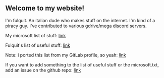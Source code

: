 ## Welcome to my website!

I'm fulquit. An italian dude who makes stuff on the internet. 
I'm kind of a piracy guy. 
I've contributed to various gdrive/mega discord servers.

My microsoft list of stuff: [link](https://github.com/fulquit/fulquit.github.io/blob/main/microsoft.txt)

Fulquit's list of useful stuff: [link](https://github.com/fulquit/fulquit.github.io/blob/main/useful.md)

Note: i ported this list from my GitLab profile, so yeah: [link](https://gitlab.com/fulquit)

If you want to add something to the list of useful stuff or the microsoft.txt, add an issue on the github repo: [link](https://github.com/fulquit/fulquit.github.io)
